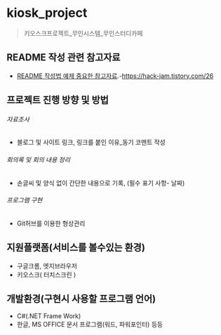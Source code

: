 # kiosk_project
> 키오스크프로젝트_무인시스템_무인스터디카페
## README 작성 관련 참고자료
- [README 작성법 예제 중요한 참고자료](https://hack-jam.tistory.com/26).-https://hack-jam.tistory.com/26
## 프로젝트 진행 방향 및 방법
###### 자료조사
- 블로그 및 사이트 링크, 링크를 붙인 이유_동기 코멘트 작성
###### 회의록 및 회의 내용 정리
- 손글씨 및 양식 없이 간단한 내용으로 기록, (필수 표기 사항- 날짜)
###### 프로그램 구현
- Git허브를 이용한 형상관리
## 지원플랫폼(서비스를 볼수있는 환경)
- 구글크롬, 엣지브라우저
- 키오스크( 터치스크린 )
## 개발환경(구현시 사용할 프로그램 언어)
- C#(.NET Frame Work)
- 한글, MS OFFICE 문서 프로그램(워드, 파워포인터) 등등
